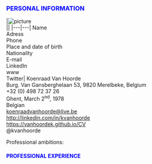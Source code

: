 ### <span style="color:blue">PERSONAL INFORMATION</span>
|![picture](https://media-exp2.licdn.com/mpr/mpr/shrinknp_200_200/AAIA_wDGAAAAAQAAAAAAAAqbAAAAJDg2OTQ5MzhlLWE5Y2YtNDY1ZC1iZDdjLWEzYWJiNWM2MmZlMQ.jpg)
</br>||
|---|---|
Name </br> Adress </br> Phone </br> Place and date of birth </br> Nationality </br> E-mail </br> LinkedIn </br> www </br> Twitter| Koenraad Van Hoorde </br> Burg. Van Gansberghelaan 53, 9820 Merelbeke, Belgium </br> +32 (0) 498 72 37 26 </br> Ghent, March 2<sup>nd</sup>, 1978 </br> Belgian </br> koenraadvanhoorde@live.be </br> http://linkedin.com/in/kvanhoorde </br> https://vanhoordek.github.io/CV </br> @kvanhoorde


Professional ambitions:

#### <span style="color:blue">PROFESSIONAL EXPERIENCE
